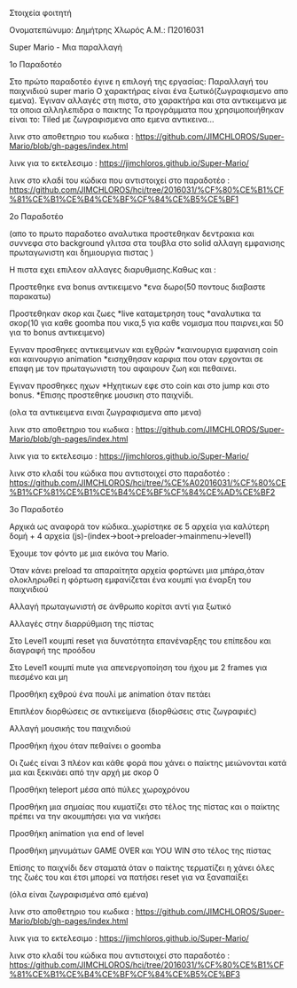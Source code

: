  Στοιχεία φοιτητή
 
 Oνοματεπώνυμο: Δημήτρης Χλωρός Α.Μ.: Π2016031
 
 Super Mario - Μια παραλλαγή
 
 1ο Παραδοτέο
 
 Στο πρώτο παραδοτέο έγινε η επιλογή της εργασίας: Παραλλαγή του παιχνιδιού super mario Ο χαρακτήρας είναι ένα ξωτικό(ζωγραφισμενο απο εμενα). Έγιναν αλλαγές στη πιστα, στο χαρακτήρα και στα αντικειμενα με τα οποια αλληλεπιδρα ο παικτης Τα προγράμματα που χρησιμοποιήθηκαν είναι το: Tiled με ζωγραφισμενα απο εμενα αντικεινα...
 
 λινκ στο αποθετηριο του κωδικα : https://github.com/JIMCHLOROS/Super-Mario/blob/gh-pages/index.html 

λινκ για το εκτελεσιμο : https://jimchloros.github.io/Super-Mario/ 

λινκ στο κλαδί του κώδικα που αντιστοιχεί στο παραδοτέο : https://github.com/JIMCHLOROS/hci/tree/2016031/%CF%80%CE%B1%CF%81%CE%B1%CE%B4%CE%BF%CF%84%CE%B5%CE%BF1
 
 2ο Παραδοτέο
 
 (απο το πρωτο παραδοτεο αναλυτικα προστεθηκαν δεντρακια και συννεφα στο background γλιτσα στα τουβλα στο solid αλλαγη εμφανισης πρωταγωνιστη και δημιουργια πιστας )
 
 Η πιστα εχει επιλεον αλλαγες διαρυθμισης.Καθως και :
 
 Προστεθηκε ενα bonus αντικειμενο *ενα δωρο(50 ποντους διαβαστε παρακατω)
 
 Προστεθηκαν σκορ και ζωες *live καταμετρηση τους *αναλυτικα τα σκορ(10 για καθε goomba που νικα,5 για καθε νομισμα που παιρνει,και 50 για το bonus αντικειμενο)
 
 Εγιναν προσθηκες αντικειμενων και εχθρών *καινουργια εμφανιση coin και καινουργιο animation *εισηχθησαν καρφια που οταν ερχονται σε επαφη με τον πρωταγωνιστη του αφαιρουν ζωη και πεθαινει.
 
 Εγιναν προσθηκες ηχων *Ηχητικων εφε στο coin και στο jump και στο bonus. *Επισης προστεθηκε μουσικη στο παιχνίδι.
 
 (ολα τα αντικειμενα ειναι ζωγραφισμενα απο μενα)
 
 λινκ στο αποθετηριο του κωδικα : https://github.com/JIMCHLOROS/Super-Mario/blob/gh-pages/index.html 
 
 λινκ για το εκτελεσιμο : https://jimchloros.github.io/Super-Mario/ 
 
 λινκ στο κλαδί του κώδικα που αντιστοιχεί στο παραδοτέο : https://github.com/JIMCHLOROS/hci/tree/%CE%A02016031/%CF%80%CE%B1%CF%81%CE%B1%CE%B4%CE%BF%CF%84%CE%AD%CE%BF2
 
 3ο Παραδοτέο
 
 Αρχικά ως αναφορά τον κώδικα..χωρίστηκε σε 5 αρχεία για καλύτερη δομή + 4 αρχεία (js)-(index->boot->preloader->mainmenu->level1)
 
 Έχουμε τον φόντο με μια εικόνα του Mario.

 Όταν κάνει preload τα απαραίτητα αρχεία φορτώνει μια μπάρα,όταν ολοκληρωθεί η φόρτωση εμφανίζεται ένα κουμπί για έναρξη του παιχνιδιού

 Αλλαγή πρωταγωνιστή σε άνθρωπο κορίτσι αντί για ξωτικό

 Αλλαγές στην διαρρύθμιση της πίστας
 
 Στο Level1 κουμπί reset για δυνατότητα επανέναρξης του επίπεδου και διαγραφή της προόδου

 Στο Level1 κουμπί mute για απενεργοποίηση του ήχου με 2 frames για πιεσμένο και μη

 Προσθήκη εχθρού ένα πουλί με animation όταν πετάει
 
 Επιπλέον διορθώσεις σε αντικείμενα (διορθώσεις στις ζωγραφιές)

 Αλλαγή μουσικής του παιχνιδιού
 
 Προσθήκη ήχου όταν πεθαίνει ο goomba
 
 Οι ζωές είναι 3 πλέον και κάθε φορά που χάνει ο παίκτης μειώνονται κατά μια και ξεκινάει από την αρχή με σκορ 0
 
 Προσθήκη teleport μέσα από πύλες χωροχρόνου
 
 Προσθήκη μια σημαίας που κυματίζει στο τέλος της πίστας και ο παίκτης πρέπει να την ακουμπήσει για να νικήσει
 
 Προσθήκη animation για end of level
 
 Προσθήκη μηνυμάτων GAME OVER και YOU WIN στο τέλος της πίστας

 Επίσης το παιχνίδι δεν σταματά όταν ο παίκτης τερματίζει η χάνει όλες της ζωές του και έτσι μπορεί να πατήσει reset για να ξαναπαίξει
 
 (όλα είναι ζωγραφισμένα από εμένα)
 
 λινκ στο αποθετηριο του κωδικα : https://github.com/JIMCHLOROS/Super-Mario/blob/gh-pages/index.html

 λινκ για το εκτελεσιμο : https://jimchloros.github.io/Super-Mario/

 λινκ στο κλαδί του κώδικα που αντιστοιχεί στο παραδοτέο : https://github.com/JIMCHLOROS/hci/tree/2016031/%CF%80%CE%B1%CF%81%CE%B1%CE%B4%CE%BF%CF%84%CE%B5%CE%BF3
